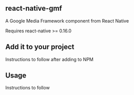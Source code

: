 ## react-native-gmf

A Google Media Framework component from React Native

Requires react-native >= 0.16.0

## Add it to your project
Instructions to follow after adding to NPM

## Usage

Instructions to follow
